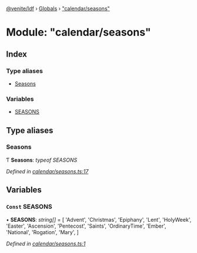 [@venite/ldf](../README.md) › [Globals](../globals.md) › ["calendar/seasons"](_calendar_seasons_.md)

# Module: "calendar/seasons"

## Index

### Type aliases

* [Seasons](_calendar_seasons_.md#seasons)

### Variables

* [SEASONS](_calendar_seasons_.md#const-seasons)

## Type aliases

###  Seasons

Ƭ **Seasons**: *typeof SEASONS*

*Defined in [calendar/seasons.ts:17](https://github.com/gbj/venite/blob/fcd7c9d/ldf/src/calendar/seasons.ts#L17)*

## Variables

### `Const` SEASONS

• **SEASONS**: *string[]* = [
  'Advent',
  'Christmas',
  'Epiphany',
  'Lent',
  'HolyWeek',
  'Easter',
  'Ascension',
  'Pentecost',
  'Saints',
  'OrdinaryTime',
  'Ember',
  'National',
  'Rogation',
  'Mary',
]

*Defined in [calendar/seasons.ts:1](https://github.com/gbj/venite/blob/fcd7c9d/ldf/src/calendar/seasons.ts#L1)*
